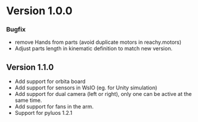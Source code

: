 # Version 1.0.0

### Bugfix

* remove Hands from parts (avoid duplicate motors in reachy.motors)
* Adjust parts length in kinematic definition to match new version.

## Version 1.1.0

* Add support for orbita board
* Add support for sensors in WsIO (eg. for Unity simulation)
* Add support for dual camera (left or right), only one can be active at the same time.
* Add support for fans in the arm.
* Support for pyluos 1.2.1